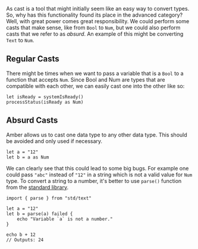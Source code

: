 As cast is a tool that might initially seem like an easy way to convert types. So, why has this functionality found its place in the advanced category? Well, with great power comes great responsibility. We could perform some casts that make sense, like from `Bool` to `Num`, but we could also perform casts that we refer to as _absurd_. An example of this might be converting `Text` to `Num`.

## Regular Casts

There might be times when we want to pass a variable that is a `Bool` to a function that accepts `Num`. Since Bool and Num are types that are compatible with each other, we can easily cast one into the other like so:

```ab
let isReady = systemIsReady()
processStatus(isReady as Num)
```

## Absurd Casts

Amber allows us to cast one data type to any other data type. This should be avoided and only used if necessary.

```ab
let a = "12"
let b = a as Num
```

We can clearly see that this could lead to some big bugs. For example one could pass `"abc"` instead of `"12"` in a string which is not a valid value for `Num` type. To convert a string to a number, it's better to use `parse()` function from the [standard library]().

```ab
import { parse } from "std/text"

let a = "12"
let b = parse(a) failed {
    echo "Variable `a` is not a number."
}

echo b + 12
// Outputs: 24
```
